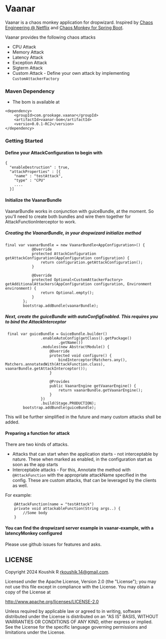 # Vaanar

Vaanar is a chaos monkey application for dropwizard. Inspired
by [Chaos Engineering @ Netflix](https://github.com/Netflix/chaosmonkey)
and [Chaos Monkey for Spring Boot](https://github.com/codecentric/chaos-monkey-spring-boot).

<p> Vaanar provides the following chaos attacks </p>

- CPU Attack
- Memory Attack
- Latency Attack
- Exception Attack
- Sigterm Attack
- Custom Attack - Define your own attack by implementing `CustomAttackerFactory`

### Maven Dependency

- The bom is available at

```
<dependency>
    <groupId>com.grookage.vaanar</groupId>
    <artifactId>vaanar-bom</artifactId>
    <versio>0.0.1-RC2</version>
</dependency>
```

### Getting Started

#### Define your AttackConfiguration to begin with

```
{
  "enableDestruction" : true,
  "attackProperties" : [{
    "name" : "testAttack",
    "type" : "CPU"
    ....
  }]
```

#### Initialize the VaanarBundle

VaanarBundle works in conjunction with guiceBundle, at the moment. So you'll need to create both bundles
and wire them together for AttackFunctionInterceptor to work.

##### Creating the VaanarBundle, in your dropwizard initialize method

```
final var vaanarBundle = new VaanarBundle<AppConfiguration>() {
            @Override
            protected AttackConfiguration getAttackConfiguration(AppConfiguration configuration) {
                return configuration.getAttackConfiguration();
            }

            @Override
            protected Optional<CustomAttackerFactory> getAdditionalAttackers(AppConfiguration configuration, Environment environment) {
                return Optional.empty();
            }
        };
        bootstrap.addBundle(vaanarBundle);
```

##### Next, create the guiceBundle with autoConfigEnabled. This requires you to bind the AttackInterceptor

```
 final var guiceBundle = GuiceBundle.builder()
                .enableAutoConfig(getClass().getPackage()
                        .getName())
                .modules(new AbstractModule() {
                    @Override
                    protected void configure() {
                        bindInterceptor(Matchers.any(), Matchers.annotatedWith(AttackFunction.class), vaanarBundle.getAttackInterceptor());
                    }

                    @Provides
                    public VaanarEngine getVaanarEngine() {
                        return vaanarBundle.getVaanarEngine();
                    }
                })
                .build(Stage.PRODUCTION);
        bootstrap.addBundle(guiceBundle);
```

This will be further simplified in the future and many custom attacks shall be added.

#### Preparing a function for attack

There are two kinds of attacks.

- Attacks that can start when the application starts - not interceptable by nature. These when marked as enabled, in the
  configuration start as soon as the app starts
- Interceptable attacks - For this, Annotate the method with `@AttackFunction` with the appropriate attackName specified
  in the config. These are custom attacks, that can be leveraged by the clients as well.

For example:

```
    @AttackFunction(name = "testAttack")
    private void attackableFunction(String args..) {
        //Some body
    }
```

#### You can find the dropwizard server example in vaanar-example, with a latencyMonkey configured

Please use github issues for features and asks.

LICENSE
-------

Copyright 2024 Koushik R <rkoushik.14@gmail.com>.

Licensed under the Apache License, Version 2.0 (the "License");
you may not use this file except in compliance with the License.
You may obtain a copy of the License at

http://www.apache.org/licenses/LICENSE-2.0

Unless required by applicable law or agreed to in writing, software
distributed under the License is distributed on an "AS IS" BASIS,
WITHOUT WARRANTIES OR CONDITIONS OF ANY KIND, either express or implied.
See the License for the specific language governing permissions and
limitations under the License.


